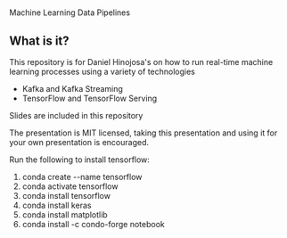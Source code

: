 #
Machine Learning Data Pipelines

## What is it?

This repository is for Daniel Hinojosa's on how to run 
real-time machine learning processes using a variety of technologies

* Kafka and Kafka Streaming
* TensorFlow and TensorFlow Serving

Slides are included in this repository

The presentation is MIT licensed, taking this presentation and using it for your
own presentation is encouraged.

Run the following to install tensorflow:

1. conda create --name tensorflow
2. conda activate tensorflow
3. conda install tensorflow
4. conda install keras
5. conda install matplotlib
6. conda install -c condo-forge notebook
